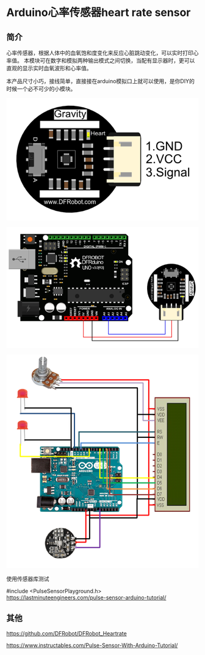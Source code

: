 # Arduino心率传感器heart rate sensor

## 简介

心率传感器，根据人体中的血氧饱和度变化来反应心脏跳动变化，可以实时打印心率值。
本模块可在数字和模拟两种输出模式之间切换，当配有显示器时，更可以直观的显示实时血氧波形和心率值。

本产品尺寸小巧，接线简单，直接接在arduino模拟口上就可以使用，是你DIY的时候一个必不可少的小模块。

![](img/Sensor_HeartRate_pin.png)

![](img/Sensor_HeartRate_connect.png)

 ![](img/pulse_lcd.jpg)

 使用传感器库测试

 #include <PulseSensorPlayground.h>  
 https://lastminuteengineers.com/pulse-sensor-arduino-tutorial/

## 其他

 https://github.com/DFRobot/DFRobot_Heartrate

 https://www.instructables.com/Pulse-Sensor-With-Arduino-Tutorial/

